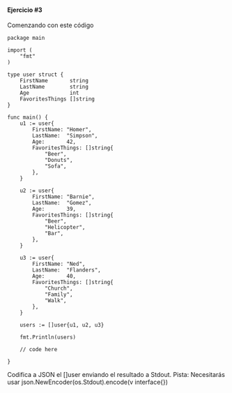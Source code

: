 #### Ejercicio #3

Comenzando con este código
```
package main

import (
	"fmt"
)

type user struct {
	FirstName       string
	LastName        string
	Age             int
	FavoritesThings []string
}

func main() {
	u1 := user{
		FirstName: "Homer",
		LastName:  "Simpson",
		Age:       42,
		FavoritesThings: []string{
			"Beer",
			"Donuts",
			"Sofa",
		},
	}

	u2 := user{
		FirstName: "Barnie",
		LastName:  "Gomez",
		Age:       39,
		FavoritesThings: []string{
			"Beer",
			"Helicopter",
			"Bar",
		},
	}

	u3 := user{
		FirstName: "Ned",
		LastName:  "Flanders",
		Age:       40,
		FavoritesThings: []string{
			"Church",
			"Family",
			"Walk",
		},
	}

	users := []user{u1, u2, u3}

	fmt.Println(users)

	// code here

}
```
Codifica a JSON el []user enviando el resultado a Stdout.
Pista: Necesitarás usar json.NewEncoder(os.Stdout).encode(v interface{})